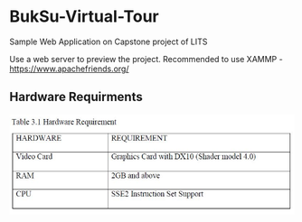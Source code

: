# BukSu-Virtual-Tour
Sample Web Application on Capstone project of LITS

Use a web server to preview the project. Recommended to use XAMMP - https://www.apachefriends.org/

## Hardware Requirments
![hard_req](/images/hardware_requirments.JPG)

